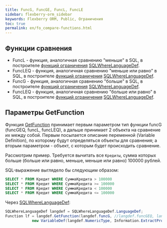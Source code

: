 ```yaml
---
title: FuncG, FuncGE, FuncL, FuncLE
sidebar: flexberry-orm_sidebar
keywords: Flexberry ORM, Public, Ограничения
toc: true
permalink: en/fo_compare-functions.html
---
```


## Функции сравнения

* FuncL - функция, аналогичная сравнению "меньше" в SQL, в построителе [функций ограничения](fo_limit-function.html) [SQLWhereLanguageDef](fo_function-list.html).
* FuncLEQ - функция, аналогичная сравнению "меньше или равно" в SQL, в построителе [функций ограничения](fo_limit-function.html) [SQLWhereLanguageDef](fo_function-list.html).
* FuncG - функция, аналогичная сравнению "больше" в SQL, в построителе [функций ограничения](fo_limit-function.html) [SQLWhereLanguageDef](fo_function-list.html).
* FuncLEQ - функция, аналогичная сравнению "больше или равно" в SQL, в построителе [функций ограничения](fo_limit-function.html) [SQLWhereLanguageDef](fo_function-list.html).

## Параметры GetFunction

Функция [GetFunction](fo_function-list.html) принимает первым параметром тип функции funcG (funcGEQ, funcL, funcLEQ), а дальше принимает 2 объекта на сравнение их между собой. Первым посылается описание переменной (Variable Definition), по которому будут определяться объекты для сравнения; а вторым параметром - объект, с которым будет происходить сравнение.

Рассмотрим пример. Требуется вычитать все `Кредиты`, сумма которых больше (больше или равно, меньше, меньше или равно) 100000 рублей.

SQL-выражение выглядело бы следующим образом:

```sql
SELECT * FROM Кредит WHERE СуммаКредита > 100000
SELECT * FROM Кредит WHERE СуммаКредита >= 100000
SELECT * FROM Кредит WHERE СуммаКредита < 100000
SELECT * FROM Кредит WHERE СуммаКредита <= 100000
```

Через [SQLWhereLanguageDef](fo_function-list.html):

```csharp
SQLWhereLanguageDef langdef = SQLWhereLanguageDef.LanguageDef;
Function lf = langdef.GetFunction(langdef.funcG, //langdef.funcGEQ, langdef.funcL, langdef.funcLEQ
			new VariableDef(langdef.NumericType, Information.ExtractPropertyPath<Кредит>(x => x.СуммаКредита)), 100000);
```


